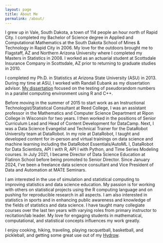 ```yaml
---
layout: page
title: About Me
permalink: /about/
---
```


I grew up in Vale, South Dakota, a town of 114 people an hour north of Rapid City.  I completed my Bachelor of Science degree in Applied and Computational Mathematics at the South Dakota School of Mines & Technology in Rapid City in 2006.  My love for the outdoors brought me to Flagstaff, AZ and Northern Arizona University where I completed my Masters in Statistics in 2008. I worked as an actuarial student at Scottsdale Insurance Company in Scottsdale, AZ prior to returning to graduate studies in 2010. 

I completed my Ph.D. in Statistics at Arizona State University (ASU) in 2013.  During my time at ASU, I worked with Randall Eubank as my dissertation advisor.  [My dissertation](https://repository.asu.edu/attachments/110682/content/Ismay_asu_0010E_13098.pdf) focused on the testing of pseudorandom numbers in a parallel computing environment using R and C++.

Before moving in the summer of 2015 to start work as an Instructional Technologist/Statistical Consultant at Reed College, I was an assistant professor in the Mathematics and Computer Science Department at Ripon College in Wisconsin for two years.  I then worked in the positions of Senior Curriculum Lead and Head of Content Development for DataCamp. Next, I was a Data Science Evangelist and Technical Trainer for the DataRobot University team at DataRobot. In my role at DataRobot, I taught and developed content for in-person and virtual trainings on data science and machine learning including the DataRobot Essentials/AutoML I, DataRobot for Data Scientists, API I with R, API I with Python, and Time Series Modeling courses. In July 2021, I became Director of Data Science Education at Flatiron School before being promoted to Senior Director. Since January 2024, I've been a freelance data science consultant and Vice President of Data and Automation at MATE Seminars. 

I am interested in the use of simulation and statistical computing to improving statistics and data science education.  My passion is for working with others on statistical projects using the R computing language and on pushing for reproducible research in all aspects.  I am also interested in statistics in sports and in enhancing public awareness and knowledge of the fields of statistics and data science. I have taught many collegiate courses over the last ten years with varying roles from primary instructor to recitation/lab leader.  My love for engaging students in mathematical, computational, and statistical concepts influences my work greatly.

I enjoy cooking, hiking, traveling, playing racquetball, basketball, and pickleball, and getting some great use out of my [Hydrow](https://hydrow.com/).
